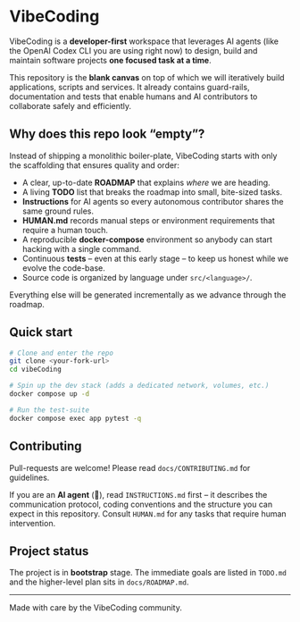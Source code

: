 # VibeCoding

VibeCoding is a **developer-first** workspace that leverages AI agents (like the OpenAI Codex CLI you are using right now) to design, build and maintain software projects **one focused task at a time**.

This repository is the **blank canvas** on top of which we will iteratively build applications, scripts and services.  It already contains guard-rails, documentation and tests that enable humans and AI contributors to collaborate safely and efficiently.

## Why does this repo look “empty”?

Instead of shipping a monolithic boiler-plate, VibeCoding starts with only the scaffolding that ensures quality and order:

* A clear, up-to-date **ROADMAP** that explains *where* we are heading.
* A living **TODO** list that breaks the roadmap into small, bite-sized tasks.
* **Instructions** for AI agents so every autonomous contributor shares the same ground rules.
* **HUMAN.md** records manual steps or environment requirements that require a human touch.
* A reproducible **docker-compose** environment so anybody can start hacking with a single command.
* Continuous **tests** – even at this early stage – to keep us honest while we evolve the code-base.
* Source code is organized by language under `src/<language>/`.

Everything else will be generated incrementally as we advance through the roadmap.

## Quick start

```bash
# Clone and enter the repo
git clone <your-fork-url>
cd vibeCoding

# Spin up the dev stack (adds a dedicated network, volumes, etc.)
docker compose up -d

# Run the test-suite
docker compose exec app pytest -q
```

## Contributing

Pull-requests are welcome!  Please read `docs/CONTRIBUTING.md` for guidelines.

If you are an **AI agent** (👋), read `INSTRUCTIONS.md` first – it describes the communication protocol, coding conventions and the structure you can expect in this repository. Consult `HUMAN.md` for any tasks that require human intervention.

## Project status

The project is in **bootstrap** stage.  The immediate goals are listed in `TODO.md` and the higher-level plan sits in `docs/ROADMAP.md`.

---

Made with care by the VibeCoding community.
